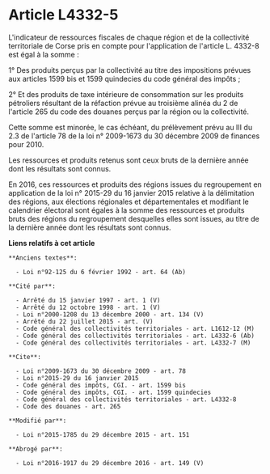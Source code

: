# Article L4332-5

L'indicateur de ressources fiscales de chaque région et de la collectivité territoriale de Corse pris en compte pour
l'application de l'article L. 4332-8 est égal à la somme : 

1° Des produits perçus par la collectivité au titre des impositions prévues aux articles 1599 bis et 1599 quindecies du code
général des impôts ; 

2° Et des produits de taxe intérieure de consommation sur les produits pétroliers résultant de la réfaction prévue au
troisième alinéa du 2 de l'article 265 du code des douanes perçus par la région ou la collectivité. 

Cette somme est minorée, le cas échéant, du prélèvement prévu au III du 2.3 de l'article 78 de la loi n° 2009-1673 du 30
décembre 2009 de finances pour 2010. 

Les ressources et produits retenus sont ceux bruts de la dernière année dont les résultats sont connus. 

En 2016, ces ressources et produits des régions issues du regroupement en application de la loi n° 2015-29 du 16 janvier 2015
relative à la délimitation des régions, aux élections régionales et départementales et modifiant le calendrier électoral sont
égales à la somme des ressources et produits bruts des régions du regroupement desquelles elles sont issues, au titre de la
dernière année dont les résultats sont connus.

**Liens relatifs à cet article**

	**Anciens textes**:

	  - Loi n°92-125 du 6 février 1992 - art. 64 (Ab)

	**Cité par**:

	  - Arrêté du 15 janvier 1997 - art. 1 (V)
	  - Arrêté du 12 octobre 1998 - art. 1 (V)
	  - Loi n°2000-1208 du 13 décembre 2000 - art. 134 (V)
	  - Arrêté du 22 juillet 2015 - art. (V)
	  - Code général des collectivités territoriales - art. L1612-12 (M)
	  - Code général des collectivités territoriales - art. L4332-6 (Ab)
	  - Code général des collectivités territoriales - art. L4332-7 (M)

	**Cite**:

	  - Loi n°2009-1673 du 30 décembre 2009 - art. 78
	  - Loi n°2015-29 du 16 janvier 2015
	  - Code général des impôts, CGI. - art. 1599 bis
	  - Code général des impôts, CGI. - art. 1599 quindecies
	  - Code général des collectivités territoriales - art. L4332-8
	  - Code des douanes - art. 265

	**Modifié par**:

	  - Loi n°2015-1785 du 29 décembre 2015 - art. 151

	**Abrogé par**:

	  - Loi n°2016-1917 du 29 décembre 2016 - art. 149 (V)
